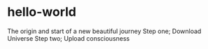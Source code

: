 # hello-world
The origin and start of a new beautiful journey
Step one; Download Universe
Step two; Upload consciousness
